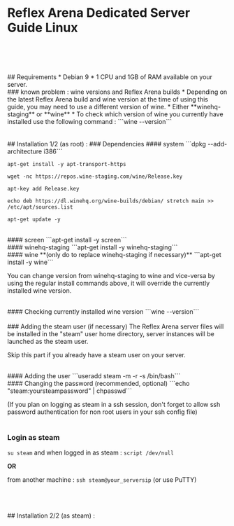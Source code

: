 # Reflex Arena Dedicated Server Guide Linux
<br />
<br />
<br />
<br />
## Requirements
* Debian 9
* 1 CPU and 1GB of RAM available on your server.

<br />
### known problem : wine versions and Reflex Arena builds
* Depending on the latest Reflex Arena build and wine version at the time of using this guide, you may need to use a different version of wine.
* Either **winehq-staging** or **wine**
* To check which version of wine you currently have installed use the following command : ```wine --version```

<br />
<br />
<br />
## Installation 1/2 (as root) :
### Dependencies
#### system
```dpkg --add-architecture i386```

```apt-get install -y apt-transport-https```

```wget -nc https://repos.wine-staging.com/wine/Release.key```

```apt-key add Release.key```

```echo deb https://dl.winehq.org/wine-builds/debian/ stretch main >> /etc/apt/sources.list```

```apt-get update -y```

<br />
#### screen
```apt-get install -y screen```

<br />
#### winehq-staging
```apt-get install -y winehq-staging```

<br />
#### wine **(only do to replace winehq-staging if necessary)**
```apt-get install -y wine```

You can change version from winehq-staging to wine and vice-versa by using the regular install commands above, it will override the currently installed wine version.

<br />
#### Checking currently installed wine version
```wine --version```

<br />
<br />
### Adding the steam user (if necessary)
The Reflex Arena server files will be installed in the "steam" user home directory, server instances will be launched as the steam user.

Skip this part if you already have a steam user on your server.

<br />
#### Adding the user
```useradd steam -m -r -s /bin/bash```
<br />
#### Changing the password (recommended, optional)
```echo "steam:yoursteampassword" | chpasswd```

(If you plan on logging as steam in a ssh session, don't forget to allow ssh password authentication for non root users in your ssh config file)
<br />
<br />
### Login as steam
```su steam``` and when logged in as steam : ```script /dev/null``` 

**OR**

from another machine : ```ssh steam@your_serversip``` (or use PuTTY)

<br />
<br />
<br />
## Installation 2/2 (as steam) :